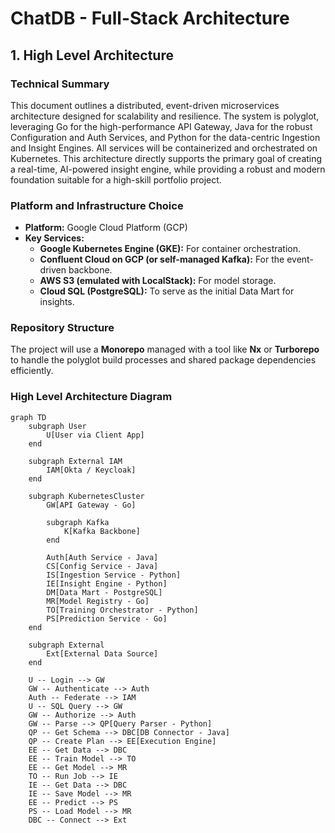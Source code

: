 # ChatDB - Full-Stack Architecture

## 1. High Level Architecture

### Technical Summary
This document outlines a distributed, event-driven microservices architecture designed for scalability and resilience. The system is polyglot, leveraging Go for the high-performance API Gateway, Java for the robust Configuration and Auth Services, and Python for the data-centric Ingestion and Insight Engines. All services will be containerized and orchestrated on Kubernetes. This architecture directly supports the primary goal of creating a real-time, AI-powered insight engine, while providing a robust and modern foundation suitable for a high-skill portfolio project.

### Platform and Infrastructure Choice
* **Platform:** Google Cloud Platform (GCP)
* **Key Services:**
    * **Google Kubernetes Engine (GKE):** For container orchestration.
    * **Confluent Cloud on GCP (or self-managed Kafka):** For the event-driven backbone.
    * **AWS S3 (emulated with LocalStack):** For model storage.
    * **Cloud SQL (PostgreSQL):** To serve as the initial Data Mart for insights.

### Repository Structure
The project will use a **Monorepo** managed with a tool like **Nx** or **Turborepo** to handle the polyglot build processes and shared package dependencies efficiently.

### High Level Architecture Diagram
```mermaid
graph TD
    subgraph User
        U[User via Client App]
    end

    subgraph External IAM
        IAM[Okta / Keycloak]
    end

    subgraph KubernetesCluster
        GW[API Gateway - Go]

        subgraph Kafka
            K[Kafka Backbone]
        end

        Auth[Auth Service - Java]
        CS[Config Service - Java]
        IS[Ingestion Service - Python]
        IE[Insight Engine - Python]
        DM[Data Mart - PostgreSQL]
        MR[Model Registry - Go]
        TO[Training Orchestrator - Python]
        PS[Prediction Service - Go]
    end

    subgraph External
        Ext[External Data Source]
    end
    
    U -- Login --> GW
    GW -- Authenticate --> Auth
    Auth -- Federate --> IAM
    U -- SQL Query --> GW
    GW -- Authorize --> Auth
    GW -- Parse --> QP[Query Parser - Python]
    QP -- Get Schema --> DBC[DB Connector - Java]
    QP -- Create Plan --> EE[Execution Engine]
    EE -- Get Data --> DBC
    EE -- Train Model --> TO
    EE -- Get Model --> MR
    TO -- Run Job --> IE
    IE -- Get Data --> DBC
    IE -- Save Model --> MR
    EE -- Predict --> PS
    PS -- Load Model --> MR
    DBC -- Connect --> Ext